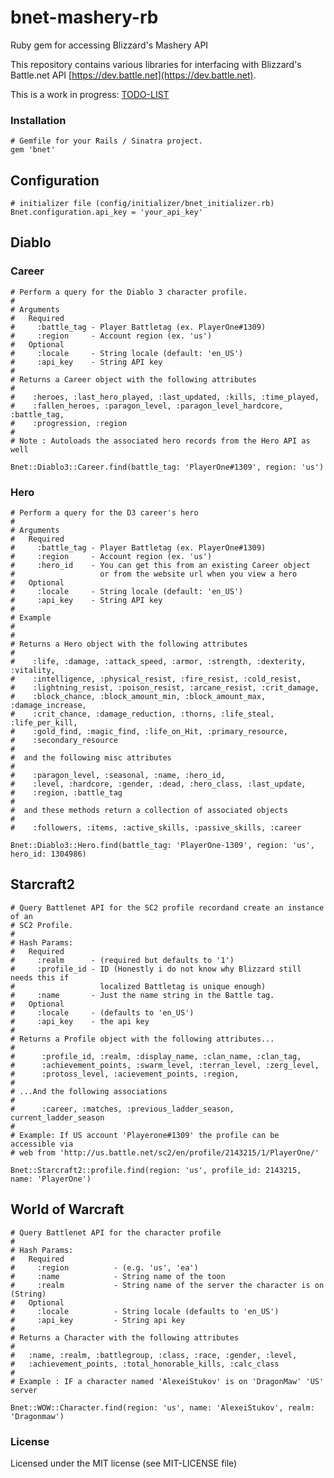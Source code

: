 bnet-mashery-rb
===============

Ruby gem for accessing Blizzard's Mashery API

This repository contains various libraries for interfacing with Blizzard's Battle.net API [https://dev.battle.net](https://dev.battle.net).

This is a work in progress: [TODO-LIST](https://github.com/keikun17/bnet-mashery-rb/blob/master/TODO.md)

### Installation

    # Gemfile for your Rails / Sinatra project.
    gem 'bnet'

## Configuration

    # initializer file (config/initializer/bnet_initializer.rb)
    Bnet.configuration.api_key = 'your_api_key'

## Diablo

### Career

    # Perform a query for the Diablo 3 character profile.
    #
    # Arguments
    #   Required
    #     :battle_tag - Player Battletag (ex. PlayerOne#1309)
    #     :region     - Account region (ex. 'us')
    #   Optional
    #     :locale     - String locale (default: 'en_US')
    #     :api_key    - String API key
    #
    # Returns a Career object with the following attributes
    #
    #    :heroes, :last_hero_played, :last_updated, :kills, :time_played,
    #    :fallen_heroes, :paragon_level, :paragon_level_hardcore, :battle_tag,
    #    :progression, :region
    #
    # Note : Autoloads the associated hero records from the Hero API as well

    Bnet::Diablo3::Career.find(battle_tag: 'PlayerOne#1309', region: 'us')

### Hero

    # Perform a query for the D3 career's hero
    #
    # Arguments
    #   Required
    #     :battle_tag - Player Battletag (ex. PlayerOne#1309)
    #     :region     - Account region (ex. 'us')
    #     :hero_id    - You can get this from an existing Career object
    #                   or from the website url when you view a hero
    #   Optional
    #     :locale     - String locale (default: 'en_US')
    #     :api_key    - String API key
    #
    # Example
    #
    #
    # Returns a Hero object with the following attributes
    #
    #    :life, :damage, :attack_speed, :armor, :strength, :dexterity, :vitality,
    #    :intelligence, :physical_resist, :fire_resist, :cold_resist,
    #    :lightning_resist, :poison_resist, :arcane_resist, :crit_damage,
    #    :block_chance, :block_amount_min, :block_amount_max, :damage_increase,
    #    :crit_chance, :damage_reduction, :thorns, :life_steal, :life_per_kill,
    #    :gold_find, :magic_find, :life_on_Hit, :primary_resource,
    #    :secondary_resource
    #
    #  and the following misc attributes
    #
    #    :paragon_level, :seasonal, :name, :hero_id,
    #    :level, :hardcore, :gender, :dead, :hero_class, :last_update,
    #    :region, :battle_tag
    #
    #  and these methods return a collection of associated objects
    #
    #    :followers, :items, :active_skills, :passive_skills, :career

    Bnet::Diablo3::Hero.find(battle_tag: 'PlayerOne-1309', region: 'us', hero_id: 1304986)

## Starcraft2

    # Query Battlenet API for the SC2 profile recordand create an instance of an
    # SC2 Profile.
    #
    # Hash Params:
    #   Required
    #     :realm      - (required but defaults to '1')
    #     :profile_id - ID (Honestly i do not know why Blizzard still needs this if
    #                   localized Battletag is unique enough)
    #     :name       - Just the name string in the Battle tag.
    #   Optional
    #     :locale     - (defaults to 'en_US')
    #     :api_key    - the api key
    #
    # Returns a Profile object with the following attributes...
    #
    #      :profile_id, :realm, :display_name, :clan_name, :clan_tag,
    #      :achievement_points, :swarm_level, :terran_level, :zerg_level,
    #      :protoss_level, :acievement_points, :region,
    #
    # ...And the following associations
    #
    #      :career, :matches, :previous_ladder_season, current_ladder_season
    #
    # Example: If US account 'Playerone#1309' the profile can be accessible via
    # web from 'http://us.battle.net/sc2/en/profile/2143215/1/PlayerOne/'

    Bnet::Starcraft2::profile.find(region: 'us', profile_id: 2143215, name: 'PlayerOne')

## World of Warcraft

    # Query Battlenet API for the character profile
    #
    # Hash Params:
    #   Required
    #     :region          - (e.g. 'us', 'ea')
    #     :name            - String name of the toon
    #     :realm           - String name of the server the character is on (String)
    #   Optional
    #     :locale          - String locale (defaults to 'en_US')
    #     :api_key         - String api key
    #
    # Returns a Character with the following attributes
    #
    #   :name, :realm, :battlegroup, :class, :race, :gender, :level,
    #   :achievement_points, :total_honorable_kills, :calc_class
    #
    # Example : IF a character named 'AlexeiStukov' is on 'DragonMaw' 'US' server

    Bnet::WOW::Character.find(region: 'us', name: 'AlexeiStukov', realm: 'Dragonmaw')

### License


Licensed under the MIT license (see MIT-LICENSE file)
